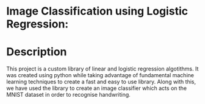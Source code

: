 # Image Classification using Logistic Regression:

# Description

This project is a custom library of linear and logistic regression algotithms. It was created using python while taking advantage of fundamental machine learning techniques to create a fast and easy to use library. Along with this, we have used the library to create an image classifier which acts on the MNIST dataset in order to recognise handwriting.

